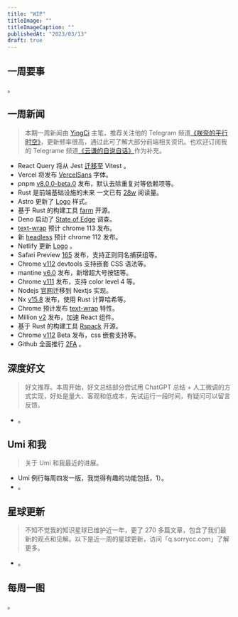 ```yaml
---
title: "WIP"
titleImage: ""
titleImageCaption: ""
publishedAt: "2023/03/13"
draft: true
---
```


## 一周要事

。

## 一周新闻
> 本期一周新闻由 [YingCi](https://github.com/fz6m) 主笔，推荐关注他的 Telegram 频道[《咲奈的平行时空》](https://t.me/SakinaSpace)，更新频率很高，通过此可了解大部分前端相关资讯。也欢迎订阅我的 Telegrame 频道[《云谦的自说自话》](https://t.me/yqtalk)作为补充。

- React Query 将从 Jest [迁移](https://github.com/TanStack/query/issues/5074)至 Vitest 。
- Vercel 将发布 [VercelSans](https://twitter.com/evilrabbit_/status/1632742989880606720) 字体。
- pnpm [v8.0.0-beta.0](https://github.com/pnpm/pnpm/releases/tag/v8.0.0-beta.0) 发布，默认去除重复对等依赖项等。
- Rust 是前端基础设施的未来 一文已有 [28w](https://twitter.com/leeerob/status/1632827748572864514) 阅读量。
- Astro 更新了 [Logo](https://twitter.com/astrodotbuild/status/1632809919291457537) 样式。
- 基于 Rust 的构建工具 [farm](https://github.com/farm-fe/farm) 开源。
- Deno 启动了 [State of Edge](https://deno.com/blog/state-of-edge-functions-survey) 调查。
- [text-wrap](https://chromestatus.com/feature/5196960707903488) 预计 chrome 113 发布。
- 新 [headless](https://developer.chrome.com/articles/new-headless/) 预计 chrome 112 发布。
- Netlify 更新 [Logo](https://www.netlify.com/blog/netlify-new-logo/) 。
- Safari Preview [165](https://webkit.org/blog/13932/release-notes-for-safari-technology-preview-165/) 发布，支持正则同名捕获组等。
- Chrome [v112](https://developer.chrome.com/en/blog/new-in-devtools-112/) devtools 支持嵌套 CSS 语法等。
- mantine [v6.0](https://mantine.dev/changelog/6-0-0/) 发布，新增超大号按钮等。
- Chrome [v111](https://developer.chrome.com/en/blog/new-in-chrome-111/) 发布，支持 color level 4 等。
- Nodejs [官网](https://nodejs.org/en/)迁移到 Nextjs 实现。
- Nx [v15.8](https://github.com/nrwl/nx/releases) 发布，使用 Rust 计算哈希等。
- Chrome 预计发布 [text-wrap](https://twitter.com/Una/status/1630710860980035586) 特性。
- Million [v2](https://twitter.com/aidenybai/status/1634060432372813829) 发布，加速 React 组件。
- 基于 Rust 的构建工具 [Rspack](https://www.rspack.dev/) 开源。
- Chrome [v112](https://developer.chrome.com/en/blog/chrome-112-beta/) Beta 发布，css 嵌套支持等。
- Github 全面推行 [2FA](https://github.blog/2023-03-09-raising-the-bar-for-software-security-github-2fa-begins-march-13/) 。

## 深度好文
> 好文推荐。本周开始，好文总结部分尝试用 ChatGPT 总结 + 人工微调的方式实现，好处是量大、客观和低成本，先试运行一段时间，有疑问可以留言反馈。

- 。

## Umi 和我
> 关于 Umi 和我最近的进展。

- Umi 例行每周四发一版，我觉得有趣的功能包括，1）。
- 。

## 星球更新
> 不知不觉我的知识星球已维护近一年，更了 270 多篇文章，包含了我们最新的观点和见解。以下是近一周的星球更新，访问「q.sorrycc.com」了解更多。

- 。

## 每周一图

。
